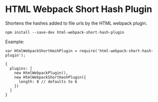 # HTML Webpack Short Hash Plugin

Shortens the hashes added to file urls by the HTML webpack plugin.

    npm install --save-dev html-webpack-short-hash-plugin

Example:

    var HtmlWebpackShortHashPlugin = require('html-webpack-short-hash-plugin');

    {
      plugins: [
        new HtmlWebpackPlugin(),
        new HtmlWebpackShortHashPlugin({
          length: 8 // defaults to 6
        })
      ]
    }

